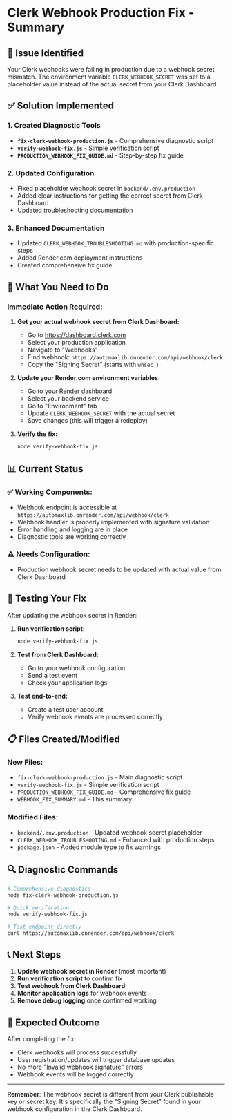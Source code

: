 # Clerk Webhook Production Fix - Summary

## 🎯 Issue Identified
Your Clerk webhooks were failing in production due to a webhook secret mismatch. The environment variable `CLERK_WEBHOOK_SECRET` was set to a placeholder value instead of the actual secret from your Clerk Dashboard.

## ✅ Solution Implemented

### 1. Created Diagnostic Tools
- **`fix-clerk-webhook-production.js`** - Comprehensive diagnostic script
- **`verify-webhook-fix.js`** - Simple verification script
- **`PRODUCTION_WEBHOOK_FIX_GUIDE.md`** - Step-by-step fix guide

### 2. Updated Configuration
- Fixed placeholder webhook secret in `backend/.env.production`
- Added clear instructions for getting the correct secret from Clerk Dashboard
- Updated troubleshooting documentation

### 3. Enhanced Documentation
- Updated `CLERK_WEBHOOK_TROUBLESHOOTING.md` with production-specific steps
- Added Render.com deployment instructions
- Created comprehensive fix guide

## 🔧 What You Need to Do

### Immediate Action Required:
1. **Get your actual webhook secret from Clerk Dashboard:**
   - Go to https://dashboard.clerk.com
   - Select your production application
   - Navigate to "Webhooks"
   - Find webhook: `https://automaxlib.onrender.com/api/webhook/clerk`
   - Copy the "Signing Secret" (starts with `whsec_`)

2. **Update your Render.com environment variables:**
   - Go to your Render dashboard
   - Select your backend service
   - Go to "Environment" tab
   - Update `CLERK_WEBHOOK_SECRET` with the actual secret
   - Save changes (this will trigger a redeploy)

3. **Verify the fix:**
   ```bash
   node verify-webhook-fix.js
   ```

## 📊 Current Status

### ✅ Working Components:
- Webhook endpoint is accessible at `https://automaxlib.onrender.com/api/webhook/clerk`
- Webhook handler is properly implemented with signature validation
- Error handling and logging are in place
- Diagnostic tools are working correctly

### ⚠️ Needs Configuration:
- Production webhook secret needs to be updated with actual value from Clerk Dashboard

## 🚀 Testing Your Fix

After updating the webhook secret in Render:

1. **Run verification script:**
   ```bash
   node verify-webhook-fix.js
   ```

2. **Test from Clerk Dashboard:**
   - Go to your webhook configuration
   - Send a test event
   - Check your application logs

3. **Test end-to-end:**
   - Create a test user account
   - Verify webhook events are processed correctly

## 📋 Files Created/Modified

### New Files:
- `fix-clerk-webhook-production.js` - Main diagnostic script
- `verify-webhook-fix.js` - Simple verification script
- `PRODUCTION_WEBHOOK_FIX_GUIDE.md` - Comprehensive fix guide
- `WEBHOOK_FIX_SUMMARY.md` - This summary

### Modified Files:
- `backend/.env.production` - Updated webhook secret placeholder
- `CLERK_WEBHOOK_TROUBLESHOOTING.md` - Enhanced with production steps
- `package.json` - Added module type to fix warnings

## 🔍 Diagnostic Commands

```bash
# Comprehensive diagnostics
node fix-clerk-webhook-production.js

# Quick verification
node verify-webhook-fix.js

# Test endpoint directly
curl https://automaxlib.onrender.com/api/webhook/clerk
```

## 📞 Next Steps

1. **Update webhook secret in Render** (most important)
2. **Run verification script** to confirm fix
3. **Test webhook from Clerk Dashboard**
4. **Monitor application logs** for webhook events
5. **Remove debug logging** once confirmed working

## 🎉 Expected Outcome

After completing the fix:
- Clerk webhooks will process successfully
- User registration/updates will trigger database updates
- No more "Invalid webhook signature" errors
- Webhook events will be logged correctly

---

**Remember**: The webhook secret is different from your Clerk publishable key or secret key. It's specifically the "Signing Secret" found in your webhook configuration in the Clerk Dashboard.

